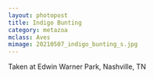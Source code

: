```yaml
---
layout: photopost
title: Indigo Bunting
category: metazoa
mclass: Aves
mimage: 20210507_indigo_bunting_s.jpg
---
```


Taken at Edwin Warner Park, Nashville, TN
